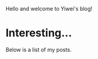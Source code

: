 <meta name="google-site-verification" content="LM9g-MgMZHs2eTkf8rc7j4m1s0n2yg7fTvSWM-KvCH0" />

Hello and welcome to Yiwei's blog! <br> 

# Interesting...

Below is a list of my posts.  

